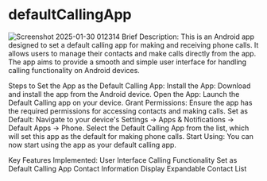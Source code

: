 # defaultCallingApp
![Screenshot 2025-01-30 012314](https://github.com/user-attachments/assets/831f4c5b-09b5-4b13-a951-11a1ec11b314)
Brief Description:
This is an Android app designed to set a default calling app for making and receiving phone calls. It allows users to manage their contacts and make calls directly from the app. The app aims to provide a smooth and simple user interface for handling calling functionality on Android devices.

Steps to Set the App as the Default Calling App:
Install the App: Download and install the app from the Android device.
Open the App: Launch the Default Calling app on your device.
Grant Permissions: Ensure the app has the required permissions for accessing contacts and making calls.
Set as Default: Navigate to your device's Settings → Apps & Notifications → Default Apps → Phone.
Select the Default Calling App from the list, which will set this app as the default for making phone calls.
Start Using: You can now start using the app as your default calling app.

Key Features Implemented:
User Interface
Calling Functionality
Set as Default Calling App
Contact Information Display
Expandable Contact List
